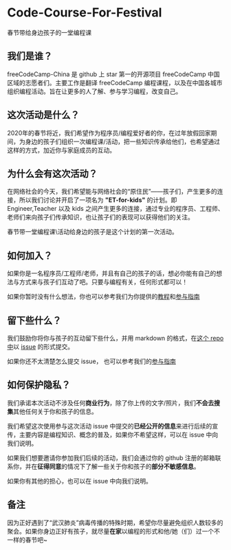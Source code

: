 # Code-Course-For-Festival
春节带给身边孩子的一堂编程课
## 我们是谁？
freeCodeCamp-China 是 github 上 star 第一的开源项目 freeCodeCamp 中国区域的志愿者们。主要工作是翻译 freeCodeCamp 编程课程，以及在中国各城市组织编程活动。旨在让更多的人了解、参与学习编程，改变自己。
## 这次活动是什么？
2020年的春节将近，我们希望作为程序员/编程爱好者的你，在过年放假回家期间，为身边的孩子们组织一次编程课/活动，把一些知识传承给他们，也希望通过这样的方式，加近你与家庭成员的互动。
## 为什么会有这次活动？
在网络社会的今天，我们希望能与网络社会的“原住民”——孩子们，产生更多的连接，所以我们讨论并开启了一项名为 **"ET-for-kids"** 的计划。即 Engineer,Teacher 以及 kids 之间产生更多的连接，通过专业的程序员、工程师、老师们来向孩子们传承知识，也让孩子们的表现可以获得他们的关注。

春节带一堂编程课\活动给身边的孩子是这个计划的第一次活动。
## 如何加入？
如果你是一名程序员/工程师/老师，并且有自己的孩子的话，想必你能有自己的想法与方式来与孩子们互动了吧。只要与编程有关，任何形式都可以！

如果你暂时没有什么想法，你也可以参考我们为你提供的[教程]()和[参与指南]()
## 留下些什么？
我们鼓励你将你与孩子的互动留下些什么，并用 markdown 的格式，在[这个 repo 中](https://github.com/freeCodeCamp-China/Code-Course-For-Festival/)以 [issue](https://github.com/freeCodeCamp-China/Code-Course-For-Festival/issues) 的形式提交。

如果你还不太清楚怎么提交 issue， 也可以参考我们的[参与指南]()
## 如何保护隐私？
我们承诺本次活动不涉及任何**商业行为**，除了你上传的文字/照片，我们**不会去搜集**其他任何关于你和孩子的信息。

我们希望这次使用参与这次活动 issue 中提交的**已经公开的信息**来进行后续的宣传，主要内容是编程知识、概念的普及，如果你不希望这样，可以在 issue 中向我们说明。

如果我们想要邀请你参加我们后续的活动，我们会通过你的 github 注册的邮箱联系你，并在**征得同意**的情况下了解一些关于你和孩子的**部分不敏感信息**。

如果你有其他的担心，也可以在 issue 中向我们说明。

## 备注
因为正好遇到了“武汉肺炎”病毒传播的特殊时期，希望你尽量避免组织人数较多的聚会。如果你身边正好有孩子，就尽量**在家**以编程的形式和他/她（们）过一个不一样的春节吧~
